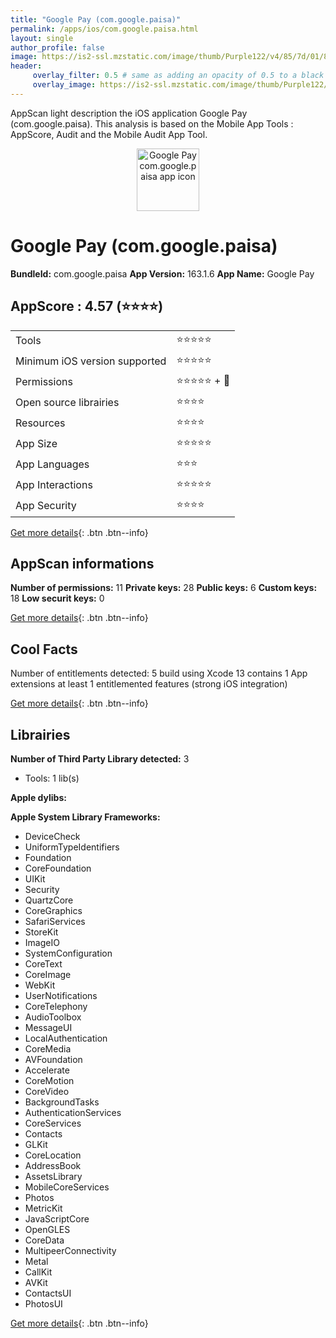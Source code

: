 ```yaml
---
title: "Google Pay (com.google.paisa)"
permalink: /apps/ios/com.google.paisa.html
layout: single
author_profile: false
image: https://is2-ssl.mzstatic.com/image/thumb/Purple122/v4/85/7d/01/857d016f-75e4-b60f-9694-c0f630f5bce4/GPayAppIcon-0-1x_U007emarketing-0-0-0-5-0-0-85-220.png/512x512bb.jpg
header: 
     overlay_filter: 0.5 # same as adding an opacity of 0.5 to a black background
     overlay_image: https://is2-ssl.mzstatic.com/image/thumb/Purple122/v4/85/7d/01/857d016f-75e4-b60f-9694-c0f630f5bce4/GPayAppIcon-0-1x_U007emarketing-0-0-0-5-0-0-85-220.png/512x512bb.jpg
---
```

AppScan light description the iOS application Google Pay (com.google.paisa). This analysis is based on the Mobile App Tools : AppScore, Audit and the Mobile Audit App Tool.

  
  
<div style="text-align: center;"><img src="https://is2-ssl.mzstatic.com/image/thumb/Purple122/v4/85/7d/01/857d016f-75e4-b60f-9694-c0f630f5bce4/GPayAppIcon-0-1x_U007emarketing-0-0-0-5-0-0-85-220.png/512x512bb.jpg" width="100" height="100" alt="Google Pay com.google.paisa app icon"></div>  
  
# Google Pay (com.google.paisa)

**BundleId:** com.google.paisa
**App Version:** 163.1.6
**App Name:** Google Pay


## AppScore : 4.57 (⭐️⭐️⭐️⭐️) 

<table>
<tr><td> Tools </td><td> ⭐️⭐️⭐️⭐️⭐️ </td></tr>
<tr><td> Minimum iOS version supported </td><td> ⭐️⭐️⭐️⭐️⭐️ </td></tr>
<tr><td> Permissions </td><td> ⭐️⭐️⭐️⭐️⭐️ + 🌟 </td></tr>
<tr><td> Open source librairies </td><td> ⭐️⭐️⭐️⭐️ </td></tr>
<tr><td> Resources </td><td> ⭐️⭐️⭐️⭐️ </td></tr>
<tr><td> App Size </td><td> ⭐️⭐️⭐️⭐️⭐️ </td></tr>
<tr><td> App Languages </td><td> ⭐️⭐️⭐️ </td></tr>
<tr><td> App Interactions </td><td> ⭐️⭐️⭐️⭐️⭐️ </td></tr>
<tr><td> App Security </td><td> ⭐️⭐️⭐️⭐️ </td></tr>
</table>

[Get more details](/pricing.html){: .btn .btn--info}  
  
## AppScan informations 

**Number of permissions:** 11
**Private keys:** 28
**Public keys:** 6
**Custom keys:** 18
**Low securit keys:** 0
  
[Get more details](/pricing.html){: .btn .btn--info}

## Cool Facts

Number of entitlements detected: 5
build using Xcode 13
contains 1 App extensions
at least 1 entitlemented features (strong iOS integration)
  
[Get more details](/pricing.html){: .btn .btn--info}

## Librairies 
**Number of Third Party Library detected:** 3
- Tools: 1 lib(s)

**Apple dylibs:**


**Apple System Library Frameworks:**
- DeviceCheck
- UniformTypeIdentifiers
- Foundation
- CoreFoundation
- UIKit
- Security
- QuartzCore
- CoreGraphics
- SafariServices
- StoreKit
- ImageIO
- SystemConfiguration
- CoreText
- CoreImage
- WebKit
- UserNotifications
- CoreTelephony
- AudioToolbox
- MessageUI
- LocalAuthentication
- CoreMedia
- AVFoundation
- Accelerate
- CoreMotion
- CoreVideo
- BackgroundTasks
- AuthenticationServices
- CoreServices
- Contacts
- GLKit
- CoreLocation
- AddressBook
- AssetsLibrary
- MobileCoreServices
- Photos
- MetricKit
- JavaScriptCore
- OpenGLES
- CoreData
- MultipeerConnectivity
- Metal
- CallKit
- AVKit
- ContactsUI
- PhotosUI


  
[Get more details](/pricing.html){: .btn .btn--info}

